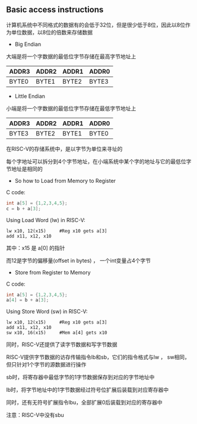 ## Basic access instructions



计算机系统中不同格式的数据有的会低于32位，但是很少低于8位，因此以8位作为单位数据，以8位的倍数来存储数据

- Big Endian	

大端是将一个字数据的最低位字节存储在最高字节地址上

| ADDR3 | ADDR2 | ADDR1 | ADDR0 |
| ----- | ----- | ----- | ----- |
| BYTE0 | BYTE1 | BYTE2 | BYTE3 |

- Little Endian

小端是将一个字数据的最低位字节存储在最低字节地址上

| ADDR3 | ADDR2 | ADDR1 | ADDR0 |
| ----- | ----- | ----- | ----- |
| BYTE3 | BYTE2 | BYTE1 | BYTE0 |

在RISC-V的存储系统中，是以字节为单位来寻址的

每个字地址可以拆分到4个字节地址，在小端系统中某个字的地址与它的最低位字节地址是相同的



- So how to Load from Memory to Register

C code:

```c
int a[5] = {1,2,3,4,5};
c = b + a[3];
```

Using Load Word (lw) in RISC-V:

```assembly
lw x10, 12(x15)		#Reg x10 gets a[3]
add x11, x12, x10
```

其中：x15 是 a[0] 的指针

而12是字节的偏移量(offset in bytes) ， 一个int变量占4个字节



- Store from Register to Memory

C code:

```c
int a[5] = {1,2,3,4,5};
a[4] = b + a[3];
```

Using Store Word (sw) in RISC-V:

```assembly
lw x10, 12(x15)		#Reg x10 gets a[3]
add x11, x12, x10
sw x10, 16(x15) 	#Mem a[4] gets x10
```



同时，RISC-V还提供了读字节数据和写字节数据

RISC-V提供字节数据的访存传输指令lb和sb，它们的指令格式与lw ， sw相同，但只针对1个字节的源数据进行操作

sb时，将寄存器中最低字节的1字节数据保存到对应的字节地址中

lb时，将字节地址中的1字节数据经过符号位扩展后装载到对应寄存器中

同时，还有无符号扩展指令lbu，全部扩展0后装载到对应的寄存器中

注意：RISC-V中没有sbu
